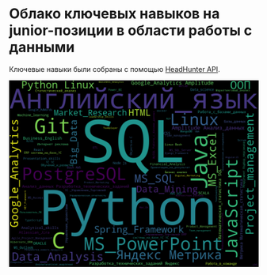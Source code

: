 # Облако ключевых навыков на junior-позиции в области работы с данными

Ключевые навыки были собраны с помощью [HeadHunter API](https://github.com/hhru/api).

![Результат:](https://raw.githubusercontent.com/darrrya21/cloud_of_words/main/word_cloud.png)


